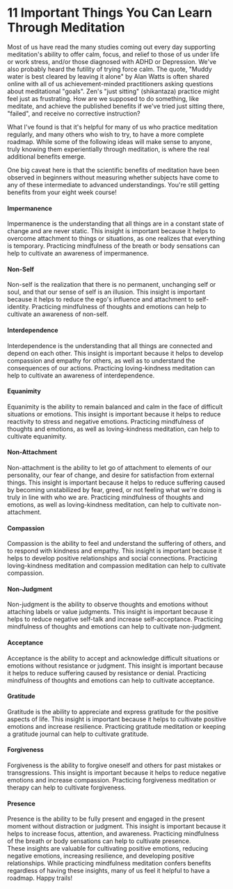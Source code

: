<H1>11 Important Things You Can Learn Through Meditation</h1>

Most of us have read the many studies coming out every day supporting meditation's ability to offer calm, focus, and relief to those of us under life or work stress, and/or those diagnosed with ADHD or Depression. We've also probably heard the futility of trying force calm. The quote, "Muddy water is best cleared by leaving it alone" by Alan Watts is often shared online with all of us achievement-minded practitioners asking questions about meditational "goals". Zen's "just sitting" (shikantaza) practice might feel just as frustrating. How are we supposed to do something, like meditate, and achieve the published benefits if we've tried just sitting there, "failed", and receive no corrective instruction?

What I've found is that it's helpful for many of us who practice meditation regularly, and many others who wish to try, to have a more complete roadmap. While some of the following ideas will make sense to anyone, truly knowing them experientially through meditation, is where the real additional benefits emerge. 

One big caveat here is that the scientific benefits of meditation have been observed in beginners without measuring whether subjects have come to any of these intermediate to advanced understandings. You're still getting benefits from your eight week course!

<h4>Impermanence</h4>
Impermanence is the understanding that all things are in a constant state of change and are never static. This insight is important because it helps to overcome attachment to things or situations, as one realizes that everything is temporary. Practicing mindfulness of the breath or body sensations can help to cultivate an awareness of impermanence.

<h4>Non-Self</h4>
Non-self is the realization that there is no permanent, unchanging self or soul, and that our sense of self is an illusion. This insight is important because it helps to reduce the ego's influence and attachment to self-identity. Practicing mindfulness of thoughts and emotions can help to cultivate an awareness of non-self.

<h4>Interdependence</h4>
Interdependence is the understanding that all things are connected and depend on each other. This insight is important because it helps to develop compassion and empathy for others, as well as to understand the consequences of our actions. Practicing loving-kindness meditation can help to cultivate an awareness of interdependence.

<h4>Equanimity</h4>
Equanimity is the ability to remain balanced and calm in the face of difficult situations or emotions. This insight is important because it helps to reduce reactivity to stress and negative emotions. Practicing mindfulness of thoughts and emotions, as well as loving-kindness meditation, can help to cultivate equanimity.

<h4>Non-Attachment</h4>
Non-attachment is the ability to let go of attachment to elements of our personality, our fear of change, and desire for satisfaction from external things. This insight is important because it helps to reduce suffering caused by becoming unstabilized by fear, greed, or not feeling what we're doing is truly in line with who we are. Practicing mindfulness of thoughts and emotions, as well as loving-kindness meditation, can help to cultivate non-attachment.

<h4>Compassion</h4>
Compassion is the ability to feel and understand the suffering of others, and to respond with kindness and empathy. This insight is important because it helps to develop positive relationships and social connections. Practicing loving-kindness meditation and compassion meditation can help to cultivate compassion.

<h4>Non-Judgment</h4>
Non-judgment is the ability to observe thoughts and emotions without attaching labels or value judgments. This insight is important because it helps to reduce negative self-talk and increase self-acceptance. Practicing mindfulness of thoughts and emotions can help to cultivate non-judgment.

<h4>Acceptance</h4>
Acceptance is the ability to accept and acknowledge difficult situations or emotions without resistance or judgment. This insight is important because it helps to reduce suffering caused by resistance or denial. Practicing mindfulness of thoughts and emotions can help to cultivate acceptance.

<h4>Gratitude</h4>
Gratitude is the ability to appreciate and express gratitude for the positive aspects of life. This insight is important because it helps to cultivate positive emotions and increase resilience. Practicing gratitude meditation or keeping a gratitude journal can help to cultivate gratitude.

<h4>Forgiveness</h4>
Forgiveness is the ability to forgive oneself and others for past mistakes or transgressions. This insight is important because it helps to reduce negative emotions and increase compassion. Practicing forgiveness meditation or therapy can help to cultivate forgiveness.

<h4>Presence</h4>
Presence is the ability to be fully present and engaged in the present moment without distraction or judgment. This insight is important because it helps to increase focus, attention, and awareness. Practicing mindfulness of the breath or body sensations can help to cultivate presence.

<br>
These insights are valuable for cultivating positive emotions, reducing negative emotions, increasing resilience, and developing positive relationships.  While practicing mindfulness meditation confers benefits regardless of having these insights, many of us feel it helpful to have a roadmap. Happy trails!

